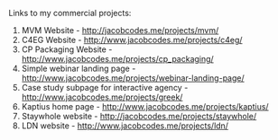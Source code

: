 Links to my commercial projects:

1) MVM Website - http://jacobcodes.me/projects/mvm/
2) C4EG Website - http://www.jacobcodes.me/projects/c4eg/
3) CP Packaging Website - http://www.jacobcodes.me/projects/cp_packaging/
4) Simple webinar landing page - http://www.jacobcodes.me/projects/webinar-landing-page/
5) Case study subpage for interactive agency - http://www.jacobcodes.me/projects/greek/
6) Kaptius home page - http://www.jacobcodes.me/projects/kaptius/
7) Staywhole website - http://jacobcodes.me/projects/staywhole/
8) LDN website - http://www.jacobcodes.me/projects/ldn/

